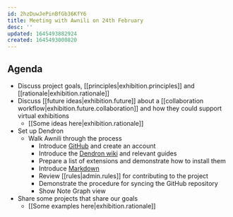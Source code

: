 ```yaml
---
id: 2hzDuwJePinBfGb36KfY6
title: Meeting with Awnili on 24th February
desc: ''
updated: 1645493882924
created: 1645493000820
---
```


## Agenda

- Discuss project goals, [[principles|exhibition.principles]] and [[rationale|exhibition.rationale]]
- Discuss [[future ideas|exhibition.future]] about a [[collaboration workflow|exhibition.future.collaboration]] and how they could support virtual exhibitions
  - [[Some ideas here|exhibition.rationale]]
- Set up Dendron
  - Walk Awnili through the process
    - Introduce [GitHub](https://github.com/SR--/placecolor) and create an account
    - Introduce the [Dendron wiki](https://wiki.dendron.so/) and relevant guides
    - Prepare a list of extensions and demonstrate how to install them
    - Introduce [Markdown](https://wiki.dendron.so/notes/ba97866b-889f-4ac6-86e7-bb2d97f6e376/)
    - Review [[rules|admin.rules]] for contributing to the project
    - Demonstrate the procedure for syncing the GitHub repository
    - Show Note Graph view
- Share some projects that share our goals
  - [[Some examples here|exhibition.rationale]]